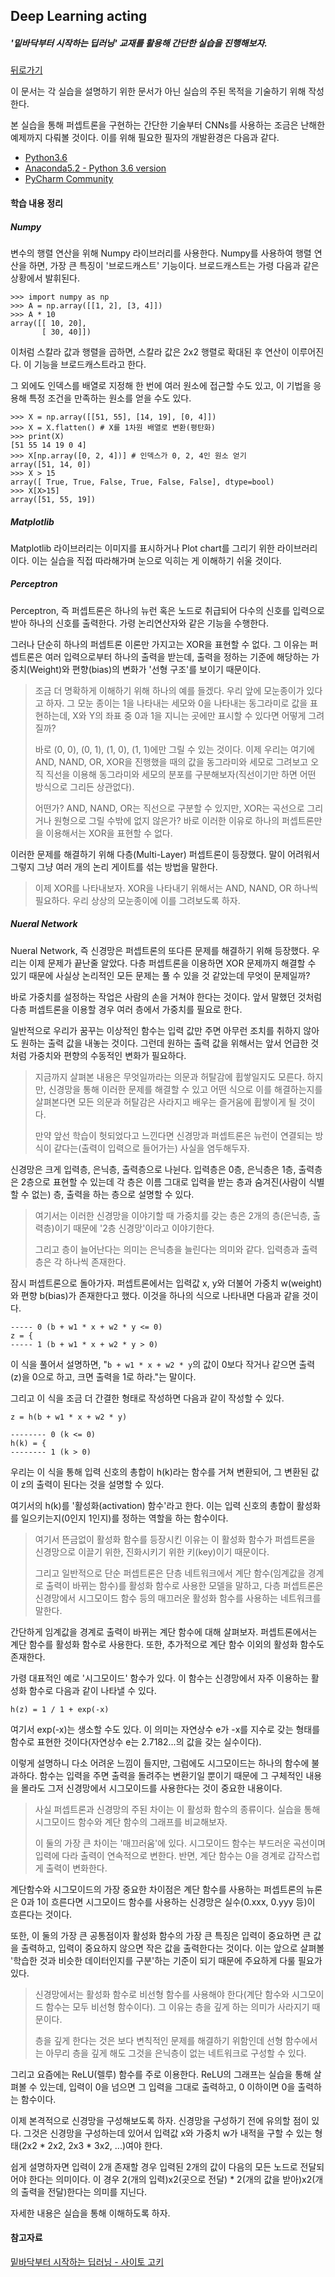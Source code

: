 ## Deep Learning acting  

##### '밑바닥부터 시작하는 딥러닝' 교재를 활용해 간단한 실습을 진행해보자.  

[뒤로가기](/machine_learning/README.md)

이 문서는 각 실습을 설명하기 위한 문서가 아닌 실습의 주된 목적을 기술하기 위해 작성한다.  

본 실습을 통해 퍼셉트론을 구현하는 간단한 기술부터 CNNs를 사용하는 조금은 난해한 예제까지 다뤄볼 것이다. 이를 위해 필요한 필자의 개발환경은 다음과 같다.  

* [Python3.6](https://www.python.org/downloads/)  
* [Anaconda5.2 - Python 3.6 version](/www.anaconda.com/download/)  
* [PyCharm Community](https://www.jetbrains.com/pycharm/download/)  

#### 학습 내용 정리  

##### Numpy  

변수의 행렬 연산을 위해 Numpy 라이브러리를 사용한다. Numpy를 사용하여 행렬 연산을 하면, 가장 큰 특징이 '브로드캐스트' 기능이다. 브로드캐스트는 가령 다음과 같은 상황에서 발휘된다.  

```
>>> import numpy as np
>>> A = np.array([[1, 2], [3, 4]])
>>> A * 10
array([[ 10, 20],
	   [ 30, 40]])
```
  
이처럼 스칼라 값과 행렬을 곱하면, 스칼라 값은 2x2 행렬로 확대된 후 연산이 이루어진다. 이 기능을 브로드캐스트라고 한다.  

그 외에도 인덱스를 배열로 지정해 한 번에 여러 원소에 접근할 수도 있고, 이 기법을 응용해 특정 조건을 만족하는 원소를 얻을 수도 있다.  

```
>>> X = np.array([[51, 55], [14, 19], [0, 4]])
>>> X = X.flatten()	# X를 1차원 배열로 변환(평탄화)
>>> print(X)
[51 55 14 19 0 4]
>>> X[np.array([0, 2, 4])] # 인덱스가 0, 2, 4인 원소 얻기
array([51, 14, 0])
>>> X > 15
array([ True, True, False, True, False, False], dtype=bool)
>>> X[X>15]
array([51, 55, 19])
```
  
##### Matplotlib

Matplotlib 라이브러리는 이미지를 표시하거나 Plot chart를 그리기 위한 라이브러리이다. 이는 실습을 직접 따라해가며 눈으로 익히는 게 이해하기 쉬울 것이다.  

##### Perceptron  

Perceptron, 즉 퍼셉트론은 하나의 뉴런 혹은 노드로 취급되어 다수의 신호를 입력으로 받아 하나의 신호를 출력한다. 가령 논리연산자와 같은 기능을 수행한다.  

그러나 단순히 하나의 퍼셉트론 이론만 가지고는 XOR을 표현할 수 없다. 그 이유는 퍼셉트론은 여러 입력으로부터 하나의 출력을 받는데, 출력을 정하는 기준에 해당하는 가중치(Weight)와 편향(bias)의 변화가 '선형 구조'를 보이기 때문이다.  

> 조금 더 명확하게 이해하기 위해 하나의 예를 들겠다. 우리 앞에 모눈종이가 있다고 하자. 그 모눈 종이는 1을 나타내는 세모와 0을 나타내는 동그라미로 값을 표현하는데, X와 Y의 좌표 중 0과 1을 지니는 곳에만 표시할 수 있다면 어떻게 그려질까?  
>
> 바로 (0, 0), (0, 1), (1, 0), (1, 1)에만 그릴 수 있는 것이다. 이제 우리는 여기에 AND, NAND, OR, XOR을 진행했을 때의 값을 동그라미와 세모로 그려보고 오직 직선을 이용해 동그라미와 세모의 분포를 구분해보자(직선이기만 하면 어떤 방식으로 그리든 상관없다).  
>
> 어떤가? AND, NAND, OR는 직선으로 구분할 수 있지만, XOR는 곡선으로 그리거나 원형으로 그릴 수밖에 없지 않은가? 바로 이러한 이유로 하나의 퍼셉트론만을 이용해서는 XOR을 표현할 수 없다.  
  
이러한 문제를 해결하기 위해 다층(Multi-Layer) 퍼셉트론이 등장했다. 말이 어려워서 그렇지 그냥 여러 개의 논리 게이트를 섞는 방법을 말한다.  

> 이제 XOR를 나타내보자. XOR을 나타내기 위해서는 AND, NAND, OR 하나씩 필요하다. 우리 상상의 모눈종이에 이를 그려보도록 하자.  
  
##### Nueral Network  

Nueral Network, 즉 신경망은 퍼셉트론의 또다른 문제를 해결하기 위해 등장했다. 우리는 이제 문제가 끝난줄 알았다. 다층 퍼셉트론을 이용하면 XOR 문제까지 해결할 수 있기 때문에 사실상 논리적인 모든 문제는 풀 수 있을 것 같았는데 무엇이 문제일까?  

바로 가중치를 설정하는 작업은 사람의 손을 거쳐야 한다는 것이다. 앞서 말했던 것처럼 다층 퍼셉트론을 이용할 경우 여러 층에서 가중치를 필요로 한다.  

일반적으로 우리가 꿈꾸는 이상적인 함수는 입력 값만 주면 아무런 조치를 취하지 않아도 원하는 출력 값을 내놓는 것이다. 그런데 원하는 출력 값을 위해서는 앞서 언급한 것처럼 가중치와 편향의 수동적인 변화가 필요하다.  

> 지금까지 살펴본 내용은 무엇일까라는 의문과 허탈감에 휩쌓일지도 모른다. 하지만, 신경망을 통해 이러한 문제를 해결할 수 있고 어떤 식으로 이를 해결하는지를 살펴본다면 모든 의문과 허탈감은 사라지고 배우는 즐거움에 휩쌓이게 될 것이다.  
>
> 만약 앞선 학습이 헛되었다고 느낀다면 신경망과 퍼셉트론은 뉴런이 연결되는 방식이 같다는(출력이 입력으로 들어가는) 사실을 염두해두자.  
  
신경망은 크게 입력층, 은닉층, 출력층으로 나뉜다. 입력층은 0층, 은닉층은 1층, 출력층은 2층으로 표현할 수 있는데 각 층은 이름 그대로 입력을 받는 층과 숨겨진(사람이 식별할 수 없는) 층, 출력을 하는 층으로 설명할 수 있다.  

> 여기서는 이러한 신경망을 이야기할 때 가중치를 갖는 층은 2개의 층(은닉층, 출력층)이기 때문에 '2층 신경망'이라고 이야기한다.
>
> 그리고 층이 늘어난다는 의미는 은닉층을 늘린다는 의미와 같다. 입력층과 출력층은 각 하나씩 존재한다.
  
잠시 퍼셉트론으로 돌아가자. 퍼셉트론에서는 입력값 x, y와 더불어 가중치 w(weight)와 편향 b(bias)가 존재한다고 했다. 이것을 하나의 식으로 나타내면 다음과 같을 것이다.  

```
----- 0 (b + w1 * x + w2 * y <= 0)
z = {
----- 1 (b + w1 * x + w2 * y > 0)
```
  
이 식을 풀어서 설명하면, "`b + w1 * x + w2 * y`의 값이 0보다 작거나 같으면 출력(z)을 0으로 하고, 크면 출력을 1로 하라."는 말이다.  

그리고 이 식을 조금 더 간결한 형태로 작성하면 다음과 같이 작성할 수 있다.  

```
z = h(b + w1 * x + w2 * y)

-------- 0 (k <= 0)
h(k) = {
-------- 1 (k > 0)
```
  
우리는 이 식을 통해 입력 신호의 총합이 h(k)라는 함수를 거쳐 변환되어, 그 변환된 값이 z의 출력이 된다는 것을 설명할 수 있다.  

여기서의 h(k)를 '활성화(activation) 함수'라고 한다. 이는 입력 신호의 총합이 활성화를 일으키는지(0인지 1인지)를 정하는 역할을 하는 함수이다.  

> 여기서 뜬금없이 활성화 함수를 등장시킨 이유는 이 활성화 함수가 퍼셉트론을 신경망으로 이끌기 위한, 진화시키기 위한 키(key)이기 때문이다.  
>
> 그리고 일반적으로 단순 퍼셉트론은 단층 네트워크에서 계단 함수(임계값을 경계로 출력이 바뀌는 함수)를 활성화 함수로 사용한 모델을 말하고, 다층 퍼셉트론은 신경망에서 시그모이드 함수 등의 매끄러운 활성화 함수를 사용하는 네트워크를 말한다.
  
간단하게 임계값을 경계로 출력이 바뀌는 계단 함수에 대해 살펴보자. 퍼셉트론에서는 계단 함수를 활성화 함수로 사용한다. 또한, 추가적으로 계단 함수 이외의 활성화 함수도 존재한다.  

가령 대표적인 예로 '시그모이드' 함수가 있다. 이 함수는 신경망에서 자주 이용하는 활성화 함수로 다음과 같이 나타낼 수 있다.  

```
h(z) = 1 / 1 + exp(-x)  
```
  
여기서 exp(-x)는 생소할 수도 있다. 이 의미는 자연상수 e가 -x를 지수로 갖는 형태를 함수로 표현한 것이다(자연상수 e는 2.7182...의 값을 갖는 실수이다).  

이렇게 설명하니 다소 어려운 느낌이 들지만, 그럼에도 시그모이드는 하나의 함수에 불과하다. 함수는 입력을 주면 출력을 돌려주는 변환기일 뿐이기 때문에 그 구체적인 내용을 몰라도 그저 신경망에서 시그모이드를 사용한다는 것이 중요한 내용이다.  

> 사실 퍼셉트론과 신경망의 주된 차이는 이 활성화 함수의 종류이다. 실습을 통해 시그모이드 함수와 계단 함수의 그래프를 비교해보자.  
>
> 이 둘의 가장 큰 차이는 '매끄러움'에 있다. 시그모이드 함수는 부드러운 곡선이며 입력에 다라 출력이 연속적으로 변한다. 반면, 계단 함수는 0을 경계로 갑작스럽게 출력이 변화한다.  
  
계단함수와 시그모이드의 가장 중요한 차이점은 계단 함수를 사용하는 퍼셉트론의 뉴론은 0과 1이 흐른다면 시그모이드 함수를 사용하는 신경망은 실수(0.xxx, 0.yyy 등)이 흐른다는 것이다.  

또한, 이 둘의 가장 큰 공통점이자 활성화 함수의 가장 큰 특징은 입력이 중요하면 큰 값을 출력하고, 입력이 중요하지 않으면 작은 값을 출력한다는 것이다. 이는 앞으로 살펴볼 '학습한 것과 비슷한 데이터인지를 구분'하는 기준이 되기 때문에 주요하게 다룰 필요가 있다.  

> 신경망에서는 활성화 함수로 비선형 함수를 사용해야 한다(계단 함수와 시그모이드 함수는 모두 비선형 함수이다). 그 이유는 층을 깊게 하는 의미가 사라지기 때문이다.  
>
> 층을 깊게 한다는 것은 보다 변칙적인 문제를 해결하기 위함인데 선형 함수에서는 아무리 층을 깊게 해도 그것을 은닉층이 없는 네트워크로 구성할 수 있다.
  
그리고 요즘에는 ReLU(렐루) 함수를 주로 이용한다. ReLU의 그래프는 실습을 통해 살펴볼 수 있는데, 입력이 0을 넘으면 그 입력을 그대로 출력하고, 0 이하이면 0을 출력하는 함수이다.  

이제 본격적으로 신경망을 구성해보도록 하자. 신경망을 구성하기 전에 유의할 점이 있다. 그것은 신경망을 구성하는데 있어서 입력값 x와 가중치 w가 내적을 구할 수 있는 형태(2x2 * 2x2, 2x3 * 3x2, ...)여야 한다.  

쉽게 설명하자면 입력이 2개 존재할 경우 입력된 2개의 값이 다음의 모든 노드로 전달되어야 한다는 의미이다. 이 경우 2(개의 입력)x2(곳으로 전달) * 2(개의 값을 받아)x2(개의 출력을 전달)한다는 의미를 지닌다.

자세한 내용은 실습을 통해 이해하도록 하자.  


#### 참고자료  

[밑바닥부터 시작하는 딥러닝 - 사이토 고키](http://www.hanbit.co.kr/store/books/look.php?p_code=B8475831198)  


